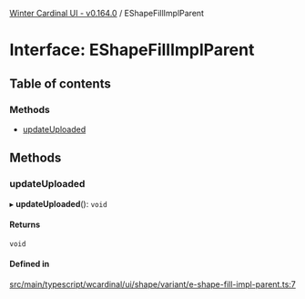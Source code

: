 [Winter Cardinal UI - v0.164.0](../index.md) / EShapeFillImplParent

# Interface: EShapeFillImplParent

## Table of contents

### Methods

- [updateUploaded](EShapeFillImplParent.md#updateuploaded)

## Methods

### updateUploaded

▸ **updateUploaded**(): `void`

#### Returns

`void`

#### Defined in

[src/main/typescript/wcardinal/ui/shape/variant/e-shape-fill-impl-parent.ts:7](https://github.com/winter-cardinal/winter-cardinal-ui/blob/v0.164.0/src/main/typescript/wcardinal/ui/shape/variant/e-shape-fill-impl-parent.ts#L7)
